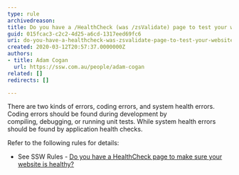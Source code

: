 ```yaml
---
type: rule
archivedreason: 
title: Do you have a /HealthCheck (was /zsValidate) page to test your website dependencies?
guid: 015fcac3-c2c2-4d25-a6cd-1317eed69fc6
uri: do-you-have-a-healthcheck-was-zsvalidate-page-to-test-your-website-dependencies
created: 2020-03-12T20:57:37.0000000Z
authors:
- title: Adam Cogan
  url: https://ssw.com.au/people/adam-cogan
related: []
redirects: []

---
```


There are two kinds of errors, coding errors, and system health errors. Coding errors should be found during development by compiling, debugging, or running unit tests. While system health errors should be found by application health checks.

<!--endintro-->

Refer to the following rules for details:

* See SSW Rules - [Do you have a HealthCheck page to make sure your website is healthy?](/_layouts/15/FIXUPREDIRECT.ASPX?WebId=3dfc0e07-e23a-4cbb-aac2-e778b71166a2&amp;TermSetId=07da3ddf-0924-4cd2-a6d4-a4809ae20160&amp;TermId=d5f38812-84bc-4a13-a2b6-5b818ac6ee3f)
